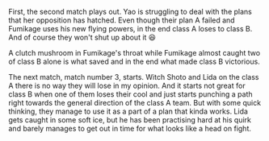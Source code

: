 First, the second match plays out. Yao is struggling to deal with the plans that her opposition has hatched. Even though their plan A failed and Fumikage uses his new flying powers, in the end class A loses to class B. And of course they won't shut up about it 😆

A clutch mushroom in Fumikage's throat while Fumikage almost caught two of class B alone is what saved and in the end what made class B victorious.

The next match, match number 3, starts. Witch Shoto and Lida on the class A there is no way they will lose in my opinion. And it starts not great for class B when one of them loses their cool and just starts punching a path right towards the general direction of the class A team. But with some quick thinking, they manage to use it as a part of a plan that kinda works. Lida gets caught in some soft ice, but he has been practising hard at his quirk and barely manages to get out in time for what looks like a head on fight.